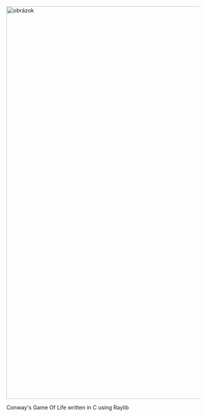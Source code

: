 <img width="954" height="1024" alt="obrázok" src="https://github.com/user-attachments/assets/3074ca2f-e1ab-41db-b307-10f0d11efadf" />

Conway's Game Of Life written in C using Raylib
